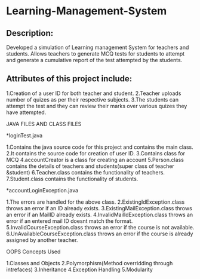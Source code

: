 # Learning-Management-System

## Description:
Developed a simulation of Learning management System for teachers and students. Allows teachers to generate MCQ tests for students to attempt and generate a cumulative report of the test attempted by the students.

## Attributes of this project include:

1.Creation  of a user ID for both teacher and student.
2.Teacher uploads number of quizes as per their respective subjects.
3.The students can attempt the test and they can review their marks over various quizes they have attempted.

JAVA FILES AND CLASS FILES

*loginTest.java

1.Contains the java source code for this project and contains the main class.
2.It contains the source code for creation of user ID.
3.Contains class for MCQ 
4.accountCreator is a class for creating an account
5.Person.class contains the details of teachers and students(super class of teacher &student)
6.Teacher.class contains the functionality of teachers.
7.Student.class contains the functionality of students.


*accountLoginException.java

1.The errors are handled for the above class.
2.ExistingIdException.class throws an error if an ID already exists.
3.ExistingMailException.class throws an error if an MailID already exists.
4.InvalidMailIdException.class throws an error if an entered mail ID doesnt match the format.
5.InvalidCourseException.class throws an error if the course is not available.
6.UnAvailableCourseException.class throws an error if the course is already assigned by another teacher.

OOPS Concepts Used

1.Classes and Objects
2.Polymorphism(Method overridding through intrefaces)
3.Inheritance
4.Exception Handling
5.Modularity

